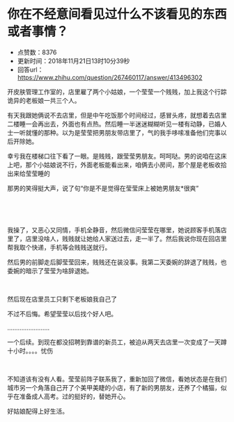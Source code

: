 # 你在不经意间看见过什么不该看见的东西或者事情？
- 点赞数：8376
- 更新时间：2018年11月21日13时10分39秒
- 回答url：https://www.zhihu.com/question/267460117/answer/413496302
<body>
 <p data-pid="E6RSLr47">开皮肤管理工作室的，店里雇了两个小姑娘，一个莹莹一个贱贱，加上我这个行踪诡异的老板娘一共三个人。</p>
 <p data-pid="NbQRhhTF">有天我跟她俩说不去店里，但是中午吃饭那个时间经过，感冒头疼，就想着去店里二楼睡一会再出去，外面也有点热。然后睡一半迷迷糊糊听见一楼有动静，已婚人士一听就懂的那种。以为是莹莹把男朋友带店里了，气的我手哆嗦准备他们完事以后开除她。</p>
 <p data-pid="9rLYVbLC">幸亏我在楼梯口往下看了一眼。是贱贱，跟莹莹男朋友。呵呵哒。男的说咱在这床上吧，那个小姑娘说不行，外面老板能看出来，咱俩去小房间，那个屋是老板收拾出来给莹莹睡的</p>
 <p data-pid="65WygYP3">那男的笑得挺大声，说了句“你是不是觉得在莹莹床上被她男朋友*很爽”</p>
 <p class="ztext-empty-paragraph"><br></p>
 <p class="ztext-empty-paragraph"><br></p>
 <p data-pid="v4vXtKbZ">我操了，又恶心又同情，手机全静音，然后微信问莹莹在哪里，她说顾客手机落店里了，店里没啥人，贱贱就让她给人家送过去，走一半了。然后我说你现在回店里帮我取个快递，手机等会贱贱送就行。</p>
 <p data-pid="OEKW7SCh">然后男的前脚走后脚莹莹回来，贱贱还在装没事。我第二天委婉的辞退了贱贱，也委婉的暗示了莹莹为啥辞退她。</p>
 <p class="ztext-empty-paragraph"><br></p>
 <p data-pid="XNsTPf9N">然后现在店里员工只剩下老板娘我自己了</p>
 <p data-pid="k1OOj3k_">不过不后悔。希望莹莹以后找个好人吧。</p>
 <p data-pid="G4Z4eMLE">……………………</p>
 <p data-pid="bp7Qsu6D">一个后续。到现在都没招聘到靠谱的新员工，被迫从两天去店里一次变成了一天蹲十小时。。。。忧伤</p>
 <p class="ztext-empty-paragraph"><br></p>
 <p data-pid="G8Kx6e3k">不知道该有没有人看。莹莹前阵子联系我了，重新加回了微信，看她状态是在我们城市另一个角落自己开了个美甲美睫的小店，有了新的男朋友，还养了个橘猫，似乎在准备成人高考。过的挺好的，替她开心。</p>
 <p data-pid="wcZkwAQg">好姑娘配得上好生活。</p>
</body>